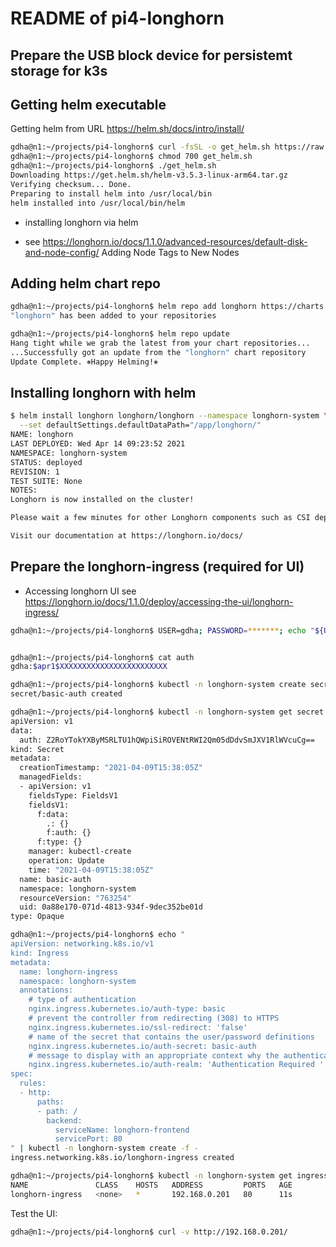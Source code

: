 # README of pi4-longhorn

## Prepare the USB block device for persistemt storage for k3s

## Getting helm executable
Getting helm from URL https://helm.sh/docs/intro/install/

```bash
gdha@n1:~/projects/pi4-longhorn$ curl -fsSL -o get_helm.sh https://raw.githubusercontent.com/helm/helm/master/scripts/get-helm-3
gdha@n1:~/projects/pi4-longhorn$ chmod 700 get_helm.sh
gdha@n1:~/projects/pi4-longhorn$ ./get_helm.sh 
Downloading https://get.helm.sh/helm-v3.5.3-linux-arm64.tar.gz
Verifying checksum... Done.
Preparing to install helm into /usr/local/bin
helm installed into /usr/local/bin/helm
```

- installing longhorn via helm

 * see https://longhorn.io/docs/1.1.0/advanced-resources/default-disk-and-node-config/
   Adding Node Tags to New Nodes

## Adding helm chart repo

```bash
gdha@n1:~/projects/pi4-longhorn$ helm repo add longhorn https://charts.longhorn.io
"longhorn" has been added to your repositories

gdha@n1:~/projects/pi4-longhorn$ helm repo update
Hang tight while we grab the latest from your chart repositories...
...Successfully got an update from the "longhorn" chart repository
Update Complete. ⎈Happy Helming!⎈
```

## Installing longhorn with helm

```bash
$ helm install longhorn longhorn/longhorn --namespace longhorn-system \
  --set defaultSettings.defaultDataPath="/app/longhorn/"
NAME: longhorn
LAST DEPLOYED: Wed Apr 14 09:23:52 2021
NAMESPACE: longhorn-system
STATUS: deployed
REVISION: 1
TEST SUITE: None
NOTES:
Longhorn is now installed on the cluster!

Please wait a few minutes for other Longhorn components such as CSI deployments, Engine Images, and Instance Managers to be initialized.

Visit our documentation at https://longhorn.io/docs/
```

## Prepare the longhorn-ingress (required for UI)

- Accessing longhorn UI
 see https://longhorn.io/docs/1.1.0/deploy/accessing-the-ui/longhorn-ingress/

```bash
gdha@n1:~/projects/pi4-longhorn$ USER=gdha; PASSWORD=*******; echo "${USER}:$(openssl passwd -stdin -apr1 <<< ${PASSWORD})" >> auth


gdha@n1:~/projects/pi4-longhorn$ cat auth 
gdha:$apr1$XXXXXXXXXXXXXXXXXXXXXXXX

gdha@n1:~/projects/pi4-longhorn$ kubectl -n longhorn-system create secret generic basic-auth --from-file=auth
secret/basic-auth created

gdha@n1:~/projects/pi4-longhorn$ kubectl -n longhorn-system get secret basic-auth -o yaml
apiVersion: v1
data:
  auth: Z2RoYTokYXByMSRLTU1hQWpiSiROVENtRWI2Qm05dDdvSmJXV1RlWVcuCg==
kind: Secret
metadata:
  creationTimestamp: "2021-04-09T15:38:05Z"
  managedFields:
  - apiVersion: v1
    fieldsType: FieldsV1
    fieldsV1:
      f:data:
        .: {}
        f:auth: {}
      f:type: {}
    manager: kubectl-create
    operation: Update
    time: "2021-04-09T15:38:05Z"
  name: basic-auth
  namespace: longhorn-system
  resourceVersion: "763254"
  uid: 0a88e170-071d-4813-934f-9dec352be01d
type: Opaque
```

```bash
gdha@n1:~/projects/pi4-longhorn$ echo "
apiVersion: networking.k8s.io/v1
kind: Ingress
metadata:
  name: longhorn-ingress
  namespace: longhorn-system
  annotations:
    # type of authentication
    nginx.ingress.kubernetes.io/auth-type: basic
    # prevent the controller from redirecting (308) to HTTPS
    nginx.ingress.kubernetes.io/ssl-redirect: 'false'
    # name of the secret that contains the user/password definitions
    nginx.ingress.kubernetes.io/auth-secret: basic-auth
    # message to display with an appropriate context why the authentication is required
    nginx.ingress.kubernetes.io/auth-realm: 'Authentication Required '
spec:
  rules:
  - http:
      paths:
      - path: /
        backend:
          serviceName: longhorn-frontend
          servicePort: 80
" | kubectl -n longhorn-system create -f -
ingress.networking.k8s.io/longhorn-ingress created

gdha@n1:~/projects/pi4-longhorn$ kubectl -n longhorn-system get ingress
NAME               CLASS    HOSTS   ADDRESS         PORTS   AGE
longhorn-ingress   <none>   *       192.168.0.201   80      11s
```

Test the UI:
```bash
gdha@n1:~/projects/pi4-longhorn$ curl -v http://192.168.0.201/
```
